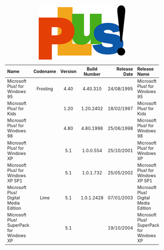 <p align="center">
  <img src="https://github.com/InstallingEverything/MicrosoftBuildNumbers/blob/main/Images/Plus/Logo.png" />
</p>

| Name                                                   | Codename          | Version | Build Number      | Release Date | Release Name                                             |
| :----------------------------------------------------- | :---------------: | :-----: | :---------------: | -----------: | :------------------------------------------------------- |
| Microsoft Plus! for Windows 95                         | Frosting          | 4.40    | 4.40.310          |  24/08/1995  | Microsoft Plus! for Windows 95                           |
| Microsoft Plus! for Kids	                             |                   | 1.20    | 1.20.2402         |  18/02/1997  | Microsoft Plus! for Kids                                 |
| Microsoft Plus! for Windows 98                         |                   | 4.80    | 4.80.1998         |  25/06/1998  | Microsoft Plus! for Windows 98                           |
| Microsoft Plus! for Windows XP                         |                   | 5.1     | 1.0.0.554         |  25/10/2001  | Microsoft Plus! for Windows XP                           |
| Microsoft Plus! for Windows XP SP1                     |                   | 5.1     | 1.0.1.732         |  25/05/2002  | Microsoft Plus! for Windows XP SP1                       |
| Microsoft Plus! Digital Media Edition                  | Lime              | 5.1     | 1.0.1.2428        |  07/01/2003  | Microsoft Plus! Digital Media Edition                    |
| Microsoft Plus! SuperPack for Windows XP               |                   | 5.1     |                   |  19/10/2004  | Microsoft Plus! SuperPack for Windows XP                 |